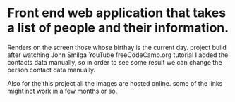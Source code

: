 # Front end web application that takes a list of people and their information.

Renders on the screen those whose birthay is the current day.
project build after watching John Smilga YouTube freeCodeCamp.org tutorial
I added the contacts data manually, so in order to see some result we can change
the person contact data manually.

Also for the this project all the images are hosted online. some of the links
might not work in a few months or so.
